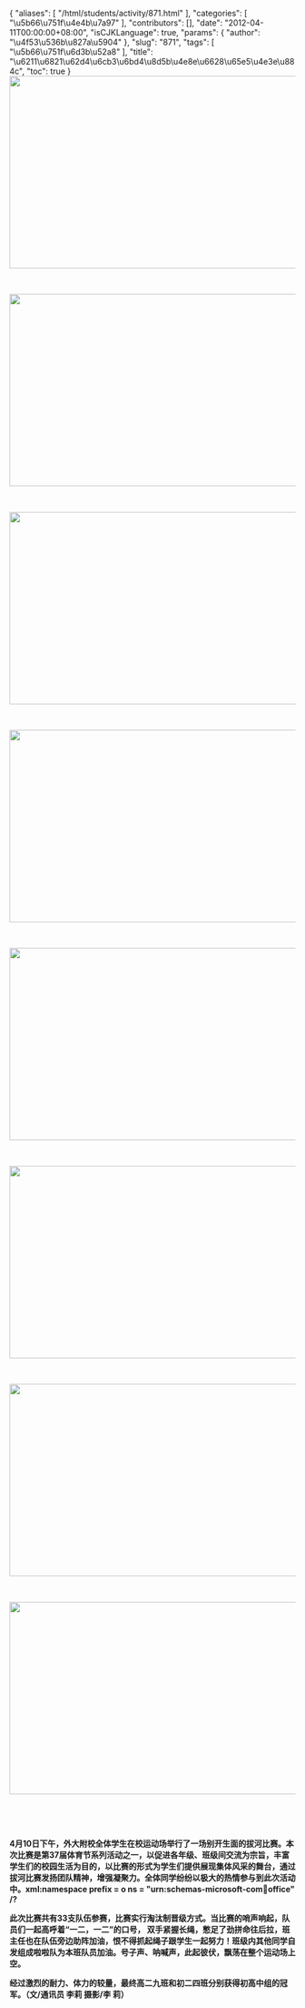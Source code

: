 {
    "aliases": [
        "/html/students/activity/871.html"
    ],
    "categories": [
        "\u5b66\u751f\u4e4b\u7a97"
    ],
    "contributors": [],
    "date": "2012-04-11T00:00:00+08:00",
    "isCJKLanguage": true,
    "params": {
        "author": "\u4f53\u536b\u827a\u5904"
    },
    "slug": "871",
    "tags": [
        "\u5b66\u751f\u6d3b\u52a8"
    ],
    "title": "\u6211\u6821\u62d4\u6cb3\u6bd4\u8d5b\u4e8e\u6628\u65e5\u4e3e\u884c",
    "toc": true
}
**<img
    src="https://cdn.tfls.online/mirror/full/7db5ff80124d16ca502f5ce336c4c5caebc0d8c3.jpg"
    style="display:block;margin-left:auto;margin-right:auto;"
    decoding="async"
    fetchpriority="auto"
    loading="lazy"
    height="338"
    width="600"
/>**

 

**<img
    src="https://cdn.tfls.online/mirror/full/24de1583bddc63453b097fce6a52a061474a176b.jpg"
    style="display:block;margin-left:auto;margin-right:auto;"
    decoding="async"
    fetchpriority="auto"
    loading="lazy"
    height="338"
    width="600"
/>**

 

**<img
    src="https://cdn.tfls.online/mirror/full/f2bd898ed7e1abf2ffb64502cc71215816d87eac.jpg"
    style="display:block;margin-left:auto;margin-right:auto;"
    decoding="async"
    fetchpriority="auto"
    loading="lazy"
    height="338"
    width="600"
/>**

 

**<img
    src="https://cdn.tfls.online/mirror/full/508ed524d3e45f6431e821b5d691ee6e418ab659.jpg"
    style="display:block;margin-left:auto;margin-right:auto;"
    decoding="async"
    fetchpriority="auto"
    loading="lazy"
    height="338"
    width="600"
/>**

 

**<img
    src="https://cdn.tfls.online/mirror/full/5c94e1d1483bf2e5db55ede57c334b07388ecf0f.jpg"
    style="display:block;margin-left:auto;margin-right:auto;"
    decoding="async"
    fetchpriority="auto"
    loading="lazy"
    height="338"
    width="600"
/>**

 

**<img
    src="https://cdn.tfls.online/mirror/full/1acd61f0ab8710507aeb9c502b72e0848fa59126.jpg"
    style="display:block;margin-left:auto;margin-right:auto;"
    decoding="async"
    fetchpriority="auto"
    loading="lazy"
    height="338"
    width="600"
/>**

 

**<img
    src="https://cdn.tfls.online/mirror/full/3954a87336ae00358d9c3f2305fe1da88a0ef01b.jpg"
    style="display:block;margin-left:auto;margin-right:auto;"
    decoding="async"
    fetchpriority="auto"
    loading="lazy"
    height="338"
    width="600"
/>**

 

**<img
    src="https://cdn.tfls.online/mirror/full/8f1f4afd7a7454e2011ef3b1fee2715cd9acbd09.jpg"
    style="display:block;margin-left:auto;margin-right:auto;"
    decoding="async"
    fetchpriority="auto"
    loading="lazy"
    height="338"
    width="600"
/>**

 

 

**4月10日下午，外大附校全体学生在校运动场举行了一场别开生面的拔河比赛。本次比赛是第37届体育节系列活动之一，以促进各年级、班级间交流为宗旨，丰富学生们的校园生活为目的，以比赛的形式为学生们提供展现集体风采的舞台，通过拔河比赛发扬团队精神，增强凝聚力。全体同学纷纷以极大的热情参与到此次活动中。xml:namespace prefix = o ns = "urn:schemas-microsoft-com:office:office" /?**

**此次比赛共有33支队伍参赛，比赛实行淘汰制晋级方式。当比赛的哨声响起，队员们一起高呼着“一二，一二”的口号， 双手紧握长绳，憋足了劲拼命往后拉，班主任也在队伍旁边助阵加油，恨不得抓起绳子跟学生一起努力！班级内其他同学自发组成啦啦队为本班队员加油。号子声、呐喊声，此起彼伏，飘荡在整个运动场上空。**

**经过激烈的耐力、体力的较量，最终高二九班和初二四班分别获得初高中组的冠军。（文/通讯员 李莉 摄影/李 莉）**

